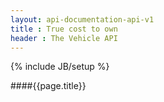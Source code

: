 ```yaml
---
layout: api-documentation-api-v1
title : True cost to own
header : The Vehicle API
---
```

{% include JB/setup %}

####{{page.title}}


 

